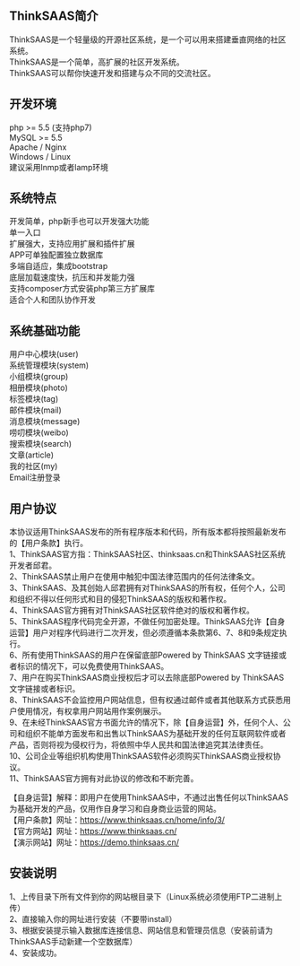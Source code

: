 ## ThinkSAAS简介

ThinkSAAS是一个轻量级的开源社区系统，是一个可以用来搭建垂直网络的社区系统。  
ThinkSAAS是一个简单，高扩展的社区开发系统。  
ThinkSAAS可以帮你快速开发和搭建与众不同的交流社区。  

## 开发环境

php >= 5.5 (支持php7)  
MySQL >= 5.5  
Apache / Nginx  
Windows / Linux  
建议采用lnmp或者lamp环境  

## 系统特点

开发简单，php新手也可以开发强大功能  
单一入口  
扩展强大，支持应用扩展和插件扩展  
APP可单独配置独立数据库  
多端自适应，集成bootstrap  
底层加载速度快，抗压和并发能力强  
支持composer方式安装php第三方扩展库  
适合个人和团队协作开发  

## 系统基础功能

用户中心模块(user)  
系统管理模块(system)  
小组模块(group)  
相册模块(photo)  
标签模块(tag)  
邮件模块(mail)  
消息模块(message)  
唠叨模块(weibo)  
搜索模块(search)  
文章(article)  
我的社区(my)  
Email注册登录  

## 用户协议

本协议适用ThinkSAAS发布的所有程序版本和代码，所有版本都将按照最新发布的【用户条款】执行。  
1、ThinkSAAS官方指：ThinkSAAS社区、thinksaas.cn和ThinkSAAS社区系统开发者邱君。  
2、ThinkSAAS禁止用户在使用中触犯中国法律范围内的任何法律条文。  
3、ThinkSAAS、及其创始人邱君拥有对ThinkSAAS的所有权，任何个人，公司和组织不得以任何形式和目的侵犯ThinkSAAS的版权和著作权。  
4、ThinkSAAS官方拥有对ThinkSAAS社区软件绝对的版权和著作权。  
5、ThinkSAAS程序代码完全开源，不做任何加密处理。ThinkSAAS允许【自身运营】用户对程序代码进行二次开发，但必须遵循本条款第6、7、8和9条规定执行。  
6、所有使用ThinkSAAS的用户在保留底部Powered by ThinkSAAS 文字链接或者标识的情况下，可以免费使用ThinkSAAS。  
7、用户在购买ThinkSAAS商业授权后才可以去除底部Powered by ThinkSAAS 文字链接或者标识。  
8、ThinkSAAS不会监控用户网站信息，但有权通过邮件或者其他联系方式获悉用户使用情况，有权拿用户网站用作案例展示。  
9、在未经ThinkSAAS官方书面允许的情况下，除【自身运营】外，任何个人、公司和组织不能单方面发布和出售以ThinkSAAS为基础开发的任何互联网软件或者产品，否则将视为侵权行为，将依照中华人民共和国法律追究其法律责任。  
10、公司企业等组织机构使用ThinkSAAS软件必须购买ThinkSAAS商业授权协议。    
11、ThinkSAAS官方拥有对此协议的修改和不断完善。  

【自身运营】解释：即用户在使用ThinkSAAS中，不通过出售任何以ThinkSAAS为基础开发的产品，仅用作自身学习和自身商业运营的网站。  
【用户条款】网址：https://www.thinksaas.cn/home/info/3/  
【官方网站】网址：https://www.thinksaas.cn/  
【演示网站】网址：https://demo.thinksaas.cn/  

## 安装说明

1、上传目录下所有文件到你的网站根目录下（Linux系统必须使用FTP二进制上传）  
2、直接输入你的网址进行安装（不要带install）  
3、根据安装提示输入数据库连接信息、网站信息和管理员信息（安装前请为ThinkSAAS手动新建一个空数据库）  
4、安装成功。  
